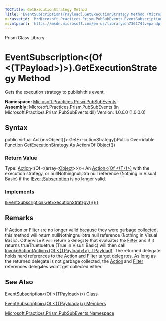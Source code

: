 ```yaml
---
TOCTitle: GetExecutionStrategy Method
Title: 'EventSubscription(TPayload).GetExecutionStrategy Method (Microsoft.Practices.Prism.PubSubEvents)'
ms:assetid: 'M:Microsoft.Practices.Prism.PubSubEvents.EventSubscription\`1.GetExecutionStrategy'
ms:mtpsurl: 'https://msdn.microsoft.com/en-us/library/dn736174(v=pandp.50)'
---
```


Prism Class Library

EventSubscription&lt;(Of &lt;(TPayload&gt;)&gt;).GetExecutionStrategy Method
================================================================================

Gets the execution strategy to publish this event.

**Namespace:** [Microsoft.Practices.Prism.PubSubEvents](https://msdn.microsoft.com/library/microsoft.practices.prism.pubsubevents)
**Assembly:** Microsoft.Practices.Prism.PubSubEvents (in Microsoft.Practices.Prism.PubSubEvents.dll) Version: 1.0.0.0 (1.0.0.0)

## Syntax


public virtual Action&lt;Object[]&gt; GetExecutionStrategy()Public Overridable Function GetExecutionStrategy As Action(Of Object())
### Return Value

Type: [Action](http://msdn.microsoft.com/en-us/library/018hxwa8)&lt;(Of &lt;(array&lt;[Object](http://msdn.microsoft.com/en-us/library/e5kfa45b)&gt;&gt;)&gt;)
An [Action&lt;(Of &lt;(T&gt;)&gt;)](http://msdn.microsoft.com/en-us/library/018hxwa8) with the execution strategy, or nullNothingnullptra null reference (Nothing in Visual Basic) if the [IEventSubscription](https://msdn.microsoft.com/library/microsoft.practices.prism.pubsubevents.ieventsubscription) is no longer valid.
### Implements

[IEventSubscription.GetExecutionStrategy()()()](https://msdn.microsoft.com/library/microsoft.practices.prism.pubsubevents.ieventsubscription.getexecutionstrategy)

Remarks
-------

 If [Action](https://msdn.microsoft.com/library/microsoft.practices.prism.pubsubevents.eventsubscription%601.action) or [Filter](https://msdn.microsoft.com/library/microsoft.practices.prism.pubsubevents.eventsubscription%601.filter) are no longer valid because they were garbage collected, this method will return nullNothingnullptra null reference (Nothing in Visual Basic). Otherwise it will return a delegate that evaluates the [Filter](https://msdn.microsoft.com/library/microsoft.practices.prism.pubsubevents.eventsubscription%601.filter) and if it returns trueTruetruetrue (True in Visual Basic) will then call [InvokeAction(Action&lt;(Of &lt;(TPayload&gt;)&gt;), TPayload)](https://msdn.microsoft.com/library/microsoft.practices.prism.pubsubevents.eventsubscription%601.invokeaction(system.action%7b%600%7d%2c%600)). The returned delegate holds hard references to the [Action](https://msdn.microsoft.com/library/microsoft.practices.prism.pubsubevents.eventsubscription%601.action) and [Filter](https://msdn.microsoft.com/library/microsoft.practices.prism.pubsubevents.eventsubscription%601.filter) target [delegates](http://msdn.microsoft.com/en-us/library/y22acf51). As long as the returned delegate is not garbage collected, the [Action](https://msdn.microsoft.com/library/microsoft.practices.prism.pubsubevents.eventsubscription%601.action) and [Filter](https://msdn.microsoft.com/library/microsoft.practices.prism.pubsubevents.eventsubscription%601.filter) references delegates won't get collected either.

See Also
--------


[EventSubscription&lt;(Of &lt;(TPayload&gt;)&gt;) Class](https://msdn.microsoft.com/library/microsoft.practices.prism.pubsubevents.eventsubscription%601)

[EventSubscription&lt;(Of &lt;(TPayload&gt;)&gt;) Members](https://msdn.microsoft.com/allmembers.t:microsoft.practices.prism.pubsubevents.eventsubscription%601)

[Microsoft.Practices.Prism.PubSubEvents Namespace](https://msdn.microsoft.com/library/microsoft.practices.prism.pubsubevents)
